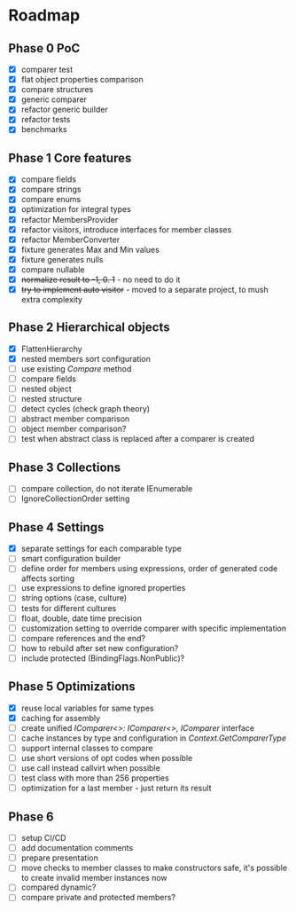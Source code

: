 # Roadmap

## Phase 0 PoC

- [x] comparer test
- [x] flat object properties comparison
- [x] compare structures
- [x] generic comparer
- [x] refactor generic builder
- [x] refactor tests
- [x] benchmarks

## Phase 1 Core features

- [x] compare fields
- [x] compare strings
- [x] compare enums
- [x] optimization for integral types
- [x] refactor MembersProvider
- [x] refactor visitors, introduce interfaces for member classes
- [x] refactor MemberConverter
- [x] fixture generates Max and Min values
- [X] fixture generates nulls
- [x] compare nullable
- [x] ~~normalize result to -1, 0. 1~~ - no need to do it
- [x] ~~try to implement auto visitor~~ - moved to a separate project, to mush extra complexity

## Phase 2 Hierarchical objects

- [x] FlattenHierarchy
- [x] nested members sort configuration
- [ ] use existing *Compare* method
- [ ] compare fields
- [ ] nested object
- [ ] nested structure
- [ ] detect cycles (check graph theory)
- [ ] abstract member comparison
- [ ] object member comparison?
- [ ] test when abstract class is replaced after a comparer is created

## Phase 3 Collections

- [ ] compare collection, do not iterate IEnumerable
- [ ] IgnoreCollectionOrder setting

## Phase 4 Settings

- [x] separate settings for each comparable type
- [ ] smart configuration builder
- [ ] define order for members using expressions, order of generated code affects sorting
- [ ] use expressions to define ignored properties
- [ ] string options (case, culture)
- [ ] tests for different cultures
- [ ] float, double, date time precision
- [ ] customization setting to override comparer with specific implementation
- [ ] compare references and the end?
- [ ] how to rebuild after set new configuration?
- [ ] include protected (BindingFlags.NonPublic)?

## Phase 5 Optimizations

- [x] reuse local variables for same types
- [x] caching for assembly
- [ ] create unified *IComparer<>: IComparer<>, IComparer* interface
- [ ] cache instances by type and configuration in *Context.GetComparerType*
- [ ] support internal classes to compare
- [ ] use short versions of opt codes when possible
- [ ] use call instead callvirt when possible
- [ ] test class with more than 256 properties
- [ ] optimization for a last member - just return its result

## Phase 6

- [ ] setup CI/CD
- [ ] add documentation comments
- [ ] prepare presentation
- [ ] move checks to member classes to make constructors safe, it's possible to create invalid member instances now
- [ ] compared dynamic?
- [ ] compare private and protected members?
